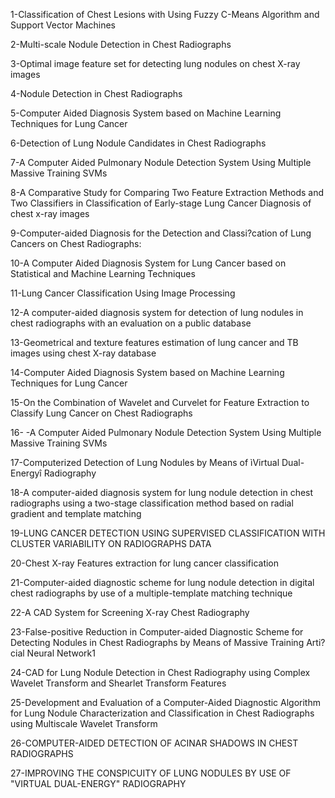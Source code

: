 1-Classification of Chest Lesions with Using Fuzzy  C-Means Algorithm and Support Vector Machines 

2-Multi-scale Nodule Detection in Chest Radiographs

3-Optimal image feature set for detecting lung nodules on chest X-ray images 

4-Nodule Detection in Chest Radiographs

5-Computer Aided Diagnosis System based on Machine Learning Techniques for Lung Cancer 

6-Detection of Lung Nodule Candidates in Chest Radiographs

7-A Computer Aided Pulmonary Nodule Detection System Using Multiple Massive Training SVMs

8-A Comparative Study for Comparing Two Feature Extraction Methods and Two Classifiers in Classification of Early-stage Lung Cancer Diagnosis of chest x-ray images

9-Computer-aided Diagnosis for the Detection and Classi?cation of Lung Cancers on Chest Radiographs:

10-A Computer Aided Diagnosis System for Lung Cancer based on Statistical and Machine Learning Techniques 

11-Lung Cancer Classification Using Image Processing 

12-A computer-aided diagnosis system for detection of lung nodules in chest radiographs with an evaluation on a public database

13-Geometrical and texture features estimation of lung cancer and TB images using chest X-ray database 

14-Computer Aided Diagnosis System based on Machine Learning Techniques for Lung Cancer 

15-On the Combination of Wavelet and Curvelet for Feature Extraction to Classify Lung Cancer on Chest Radiographs 

16- -A Computer Aided Pulmonary Nodule Detection System Using Multiple Massive Training SVMs

17-Computerized Detection of Lung Nodules by Means of ìVirtual Dual-Energyî Radiography 

18-A computer-aided diagnosis system for lung nodule detection in chest radiographs using a two-stage classification method based on radial gradient and template matching 

19-LUNG CANCER DETECTION USING SUPERVISED CLASSIFICATION WITH CLUSTER VARIABILITY ON RADIOGRAPHS DATA

20-Chest X-ray Features extraction for lung cancer classification

21-Computer-aided diagnostic scheme for lung nodule detection in digital chest radiographs by use of a multiple-template matching technique 

22-A CAD System for Screening X-ray Chest Radiography 

23-False-positive Reduction in Computer-aided Diagnostic Scheme for Detecting Nodules in Chest Radiographs by Means of Massive Training Arti?cial Neural Network1

24-CAD for Lung Nodule Detection in Chest Radiography using Complex Wavelet  Transform and Shearlet Transform Features

25-Development and Evaluation of a Computer-Aided Diagnostic Algorithm for Lung Nodule Characterization and Classification in Chest Radiographs using Multiscale Wavelet Transform 

26-COMPUTER-AIDED DETECTION OF ACINAR SHADOWS IN CHEST RADIOGRAPHS

27-IMPROVING THE CONSPICUITY OF LUNG NODULES BY USE OF "VIRTUAL DUAL-ENERGY" RADIOGRAPHY 
